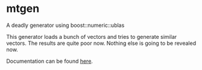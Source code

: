 # mtgen
A deadly generator using boost::numeric::ublas

This generator loads a bunch of vectors and tries to generate similar vectors. The results are quite poor now. Nothing else is going to be revealed now.

Documentation can be found [here](doc/inex.md).
